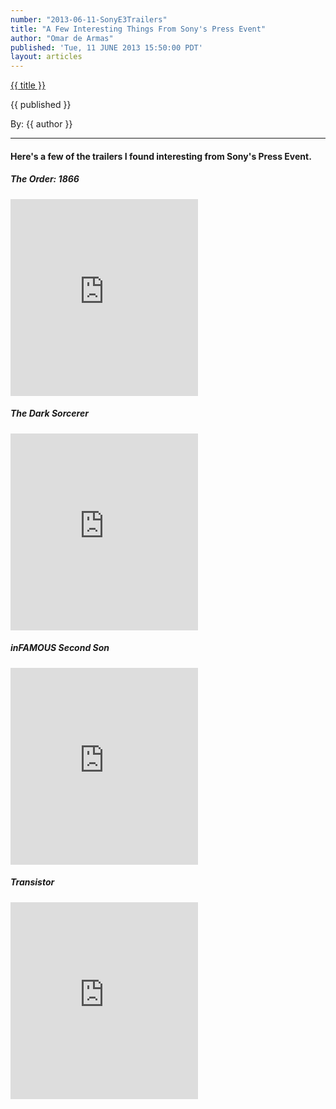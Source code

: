 ```yaml
---
number: "2013-06-11-SonyE3Trailers"
title: "A Few Interesting Things From Sony's Press Event"
author: "Omar de Armas"
published: 'Tue, 11 JUNE 2013 15:50:00 PDT'
layout: articles
---
```


<a href="../posts/{{ number }}.html" class='postTitleLink'><p class='postTitle'>{{ title }}</p></a>
<p class='postPublished'>{{ published }}</p>
<p class='postAuthor'>By: {{ author }}</p>
<hr>

<h4>Here's a few of the trailers I found interesting from Sony's Press Event.</h4>

<h5>The Order: 1866</h5>
<div class="vid_container">
  <iframe frameborder="0" height="315" src="http://www.youtube.com/embed/2FK8dgzW0o8"></iframe>
</div>

<h5>The Dark Sorcerer</h5>
<div class="vid_container">
  <iframe frameborder="0" height="315" src="http://www.youtube.com/embed/BqeuHGESZBA"></iframe>
</div>

<h5>inFAMOUS Second Son</h5>
<div class="vid_container">
  <iframe frameborder="0" height="315" src="http://www.youtube.com/embed/MlNfJvFnzc8"></iframe>
</div>

<h5>Transistor</h5>
<div class="vid_container">
  <iframe frameborder="0" height="315" src="http://www.youtube.com/embed/Ni02F7l4lAg"></iframe>
</div>